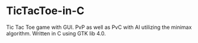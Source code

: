 # TicTacToe-in-C
Tic Tac Toe game with GUI. PvP as well as PvC with AI utilizing the minimax algorithm. Written in C using GTK lib 4.0.
